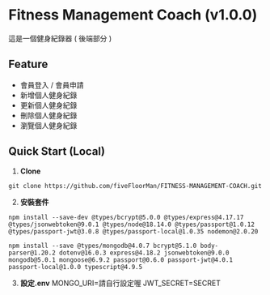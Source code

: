 # Fitness Management Coach (v1.0.0)

這是一個健身紀錄器 ( 後端部分 )

## Feature

- 會員登入 / 會員申請
- 新增個人健身紀錄
- 更新個人健身紀錄
- 刪除個人健身紀錄
- 瀏覽個人健身紀錄


## Quick Start (Local)

1. **Clone**
```
git clone https://github.com/fiveFloorMan/FITNESS-MANAGEMENT-COACH.git
```
2. **安裝套件**
```
npm install --save-dev @types/bcrypt@5.0.0 @types/express@4.17.17 @types/jsonwebtoken@9.0.1 @types/node@18.14.0 @types/passport@1.0.12 @types/passport-jwt@3.0.8 @types/passport-local@1.0.35 nodemon@2.0.20
```
```
npm install --save @types/mongodb@4.0.7 bcrypt@5.1.0 body-parser@1.20.2 dotenv@16.0.3 express@4.18.2 jsonwebtoken@9.0.0 mongodb@5.0.1 mongoose@6.9.2 passport@0.6.0 passport-jwt@4.0.1 passport-local@1.0.0 typescript@4.9.5
```
3. **設定.env**
MONGO_URI=請自行設定喔
JWT_SECRET=SECRET
